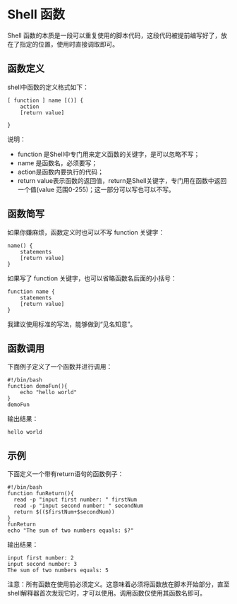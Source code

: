 # Shell 函数
Shell 函数的本质是一段可以重复使用的脚本代码，这段代码被提前编写好了，放在了指定的位置，使用时直接调取即可。

## 函数定义
shell中函数的定义格式如下：

```shell
[ function ] name [()] {
    action
    [return value]

}
```
说明：
* function 是Shell中专门用来定义函数的关键字，是可以忽略不写；
* name 是函数名，必须要写；
* action是函数内要执行的代码；
* return value表示函数的返回值，return是Shell关键字，专门用在函数中返回一个值(value 范围0-255)；这一部分可以写也可以不写。

## 函数简写

如果你嫌麻烦，函数定义时也可以不写 function 关键字：
```shell
name() {
    statements
    [return value]
}
```

如果写了 function 关键字，也可以省略函数名后面的小括号：
```shell
function name {
    statements
    [return value]
}
```
我建议使用标准的写法，能够做到“见名知意”。

## 函数调用

下面例子定义了一个函数并进行调用：
```shell
#!/bin/bash
function demoFun(){
    echo "hello world"
}
demoFun
```
输出结果：
```shell
hello world
```
## 示例
下面定义一个带有return语句的函数例子：
```shell
#!/bin/bash
function funReturn(){
  read -p "input first number: " firstNum
  read -p "input second number: " secondNum
  return $(($firstNum+$secondNum))
}
funReturn
echo "The sum of two numbers equals: $?"
```
输出结果：
```shell
input first number: 2
input second number: 3
The sum of two numbers equals: 5
```
注意：所有函数在使用前必须定义。这意味着必须将函数放在脚本开始部分，直至shell解释器首次发现它时，才可以使用。调用函数仅使用其函数名即可。